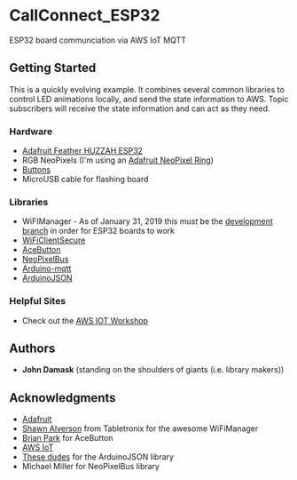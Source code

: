 # CallConnect_ESP32

ESP32 board communciation via AWS IoT MQTT

## Getting Started

This is a quickly evolving example. It combines several common libraries to control LED animations locally, and send the state information to AWS. Topic subscribers will receive the state information and can act as they need.

### Hardware

* [Adafruit Feather HUZZAH ESP32](https://www.adafruit.com/product/3405)
* RGB NeoPixels (I'm using an [Adafruit NeoPixel Ring](https://www.adafruit.com/product/1643))
* [Buttons](https://www.adafruit.com/product/1119)
* MicroUSB cable for flashing board

### Libraries

* WiFIManager - As of January 31, 2019 this _must_ be the [development branch](https://github.com/tzapu/WiFiManager/tree/development) in order for ESP32 boards to work
* [WiFiClientSecure](https://github.com/espressif/arduino-esp32/tree/master/libraries/WiFiClientSecure)
* [AceButton](https://github.com/bxparks/AceButton)
* [NeoPixelBus](https://github.com/Makuna/NeoPixelBus/wiki)
* [Arduino-mqtt](https://github.com/256dpi/arduino-mqtt)
* [ArduinoJSON](https://arduinojson.org/)

### Helpful Sites

* Check out the [AWS IOT Workshop](https://github.com/aws-samples/aws-iot-workshop)

## Authors

* **John Damask** (standing on the shoulders of giants (i.e. library makers))


## Acknowledgments

* [Adafruit](https://adafruit.com)
* [Shawn Alverson](https://github.com/tablatronix) from Tabletronix for the awesome WiFiManager
* [Brian Park](https://github.com/bxparks) for AceButton
* [AWS IoT](https://aws.amazon.com/iot/?nc=sn&loc=0)
* [These dudes](https://github.com/bblanchon/ArduinoJson/graphs/contributors) for the ArduinoJSON library
* Michael Miller for NeoPixelBus library
